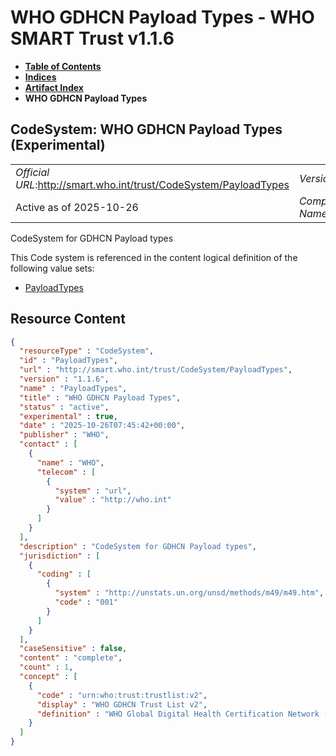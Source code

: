 # WHO GDHCN Payload Types - WHO SMART Trust v1.1.6

* [**Table of Contents**](toc.md)
* [**Indices**](indices.md)
* [**Artifact Index**](artifacts.md)
* **WHO GDHCN Payload Types**

## CodeSystem: WHO GDHCN Payload Types (Experimental) 

| | |
| :--- | :--- |
| *Official URL*:http://smart.who.int/trust/CodeSystem/PayloadTypes | *Version*:1.1.6 |
| Active as of 2025-10-26 | *Computable Name*:PayloadTypes |

 
CodeSystem for GDHCN Payload types 

 This Code system is referenced in the content logical definition of the following value sets: 

* [PayloadTypes](ValueSet-PayloadTypes.md)



## Resource Content

```json
{
  "resourceType" : "CodeSystem",
  "id" : "PayloadTypes",
  "url" : "http://smart.who.int/trust/CodeSystem/PayloadTypes",
  "version" : "1.1.6",
  "name" : "PayloadTypes",
  "title" : "WHO GDHCN Payload Types",
  "status" : "active",
  "experimental" : true,
  "date" : "2025-10-26T07:45:42+00:00",
  "publisher" : "WHO",
  "contact" : [
    {
      "name" : "WHO",
      "telecom" : [
        {
          "system" : "url",
          "value" : "http://who.int"
        }
      ]
    }
  ],
  "description" : "CodeSystem for GDHCN Payload types",
  "jurisdiction" : [
    {
      "coding" : [
        {
          "system" : "http://unstats.un.org/unsd/methods/m49/m49.htm",
          "code" : "001"
        }
      ]
    }
  ],
  "caseSensitive" : false,
  "content" : "complete",
  "count" : 1,
  "concept" : [
    {
      "code" : "urn:who:trust:trustlist:v2",
      "display" : "WHO GDHCN Trust List v2",
      "definition" : "WHO Global Digital Health Certification Network (GDHCN) Trust List. Major release v2"
    }
  ]
}

```
